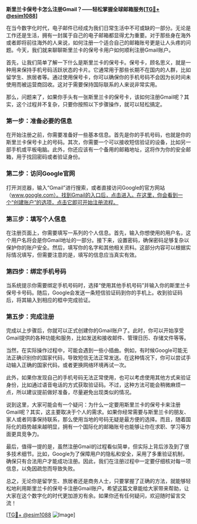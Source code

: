 **斯里兰卡保号卡怎么注册Gmail？——轻松掌握全球邮箱服务[[TG💪+ @esim1088](https://t.me/s/esim1088)]**

在当今数字化时代，电子邮件已经成为我们日常生活中不可或缺的一部分。无论是工作还是生活，拥有一封属于自己的电子邮箱都显得尤为重要。对于那些身在海外或者即将前往海外的人来说，如何注册一个适合自己的邮箱账号更是让人头疼的问题。今天，我们就来聊聊斯里兰卡的保号卡用户如何顺利注册Gmail账户。

首先，让我们简单了解一下什么是斯里兰卡的保号卡。保号卡，顾名思义，就是一种用来保持手机号码活跃状态的卡片。它通常用于那些长期不在国内的人群，比如留学生、旅居者等。通过使用保号卡，你可以确保你的手机号码不会因为长时间未使用而被运营商回收。这对于需要保持国际联系的人来说非常实用。

那么，问题来了，如果你手头有一张斯里兰卡的保号卡，该如何注册Gmail呢？其实，这个过程并不复杂，只要你按照以下步骤操作，就可以轻松搞定。

### **第一步：准备必要的信息**
在开始注册之前，你需要准备好一些基本信息。首先是你的手机号码，也就是你的斯里兰卡保号卡上的号码。其次，你需要一个可以接收短信验证的设备，比如另一部手机或平板电脑。此外，你还应该有一个备用的邮箱地址，这将作为你的安全邮箱，用于找回密码或者验证身份。

### **第二步：访问Google官网**
打开浏览器，输入“Gmail”进行搜索，或者直接访问Google的官方网站（www.google.com）。找到Gmail的入口后，点击进入。在这里，你会看到一个“创建账户”的选项，点击它即可开始注册流程。

### **第三步：填写个人信息**
在注册页面上，你需要填写一系列的个人信息。首先，输入你想使用的用户名，这个用户名将会是你Gmail地址的一部分。接下来，设置密码，确保密码足够复杂以保护你的账户安全。然后，填写你的名字和其他相关资料。这部分内容可以根据实际情况填写，但需要注意的是，填写的信息应当真实有效。

### **第四步：绑定手机号码**
当系统提示你需要绑定手机号码时，选择“使用其他手机号码”并输入你的斯里兰卡保号卡号码。随后，Google会发送一条短信验证码到你的手机上。收到验证码后，将其输入到相应的框中完成验证。

### **第五步：完成注册**
完成以上步骤后，你就可以正式创建你的Gmail账户了。此时，你可以开始享受Gmail提供的各种功能和服务，比如发送和接收邮件、管理日历、存储文件等等。

当然，在实际操作过程中，可能会遇到一些小插曲。例如，有时候Google可能无法正确识别你的国家代码，导致短信无法正常发送。在这种情况下，你可以尝试手动输入正确的国家代码，或者更换网络环境再试一次。

此外，如果你发现自己的手机号码无法正常使用，也可以考虑使用其他方式来验证身份，比如通过语音电话的方式获取验证码。不过，这种方法可能会稍微麻烦一点，所以建议提前做好准备，尽量避免出现类似的情况。

说到这里，大家可能会有一个疑问：为什么一定要用斯里兰卡的保号卡来注册Gmail呢？其实，这主要取决于个人的需求。如果你经常需要与斯里兰卡的朋友、家人或者同事保持联系，那么使用当地的号码无疑是最方便的选择。而且，随着国际化的趋势越来越明显，拥有一个国际化的邮箱账号也能够让你在求职、学习等方面更具竞争力。

最后，值得一提的是，虽然注册Gmail的过程看似简单，但实际上背后涉及到了很多技术细节。比如，Google为了保障用户的隐私和安全，采用了多重验证机制，确保只有合法用户才能成功注册。因此，我们在注册过程中一定要仔细核对每一项信息，以免因疏忽而导致失败。

总之，无论你是留学生、旅居者还是商务人士，只要掌握了正确的方法，就能够轻松地利用斯里兰卡的保号卡注册Gmail账户。希望这篇文章能给大家带来帮助，让大家在这个数字化的时代更加游刃有余。如果你还有任何疑问，欢迎随时留言交流！

[[TG💪+ @esim1088](https://t.me/s/esim1088) ![Image](https://i.postimg.cc/4NQfJmqS/Snipaste-2025-05-13-00-14-12.png)]